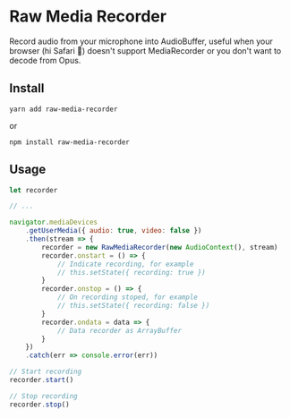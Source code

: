 # Raw Media Recorder

Record audio from your microphone into AudioBuffer, useful when your browser (hi Safari 👋) doesn't support MediaRecorder or you don't want to decode from Opus.

## Install
``` yarn add raw-media-recorder ```

or

``` npm install raw-media-recorder ```

## Usage

```javascript
let recorder

// ...

navigator.mediaDevices
    .getUserMedia({ audio: true, video: false })
    .then(stream => {
        recorder = new RawMediaRecorder(new AudioContext(), stream)
        recorder.onstart = () => {
            // Indicate recording, for example
            // this.setState({ recording: true })
        }
        recorder.onstop = () => {
            // On recording stoped, for example
            // this.setState({ recording: false })
        }
        recorder.ondata = data => {
            // Data recorder as ArrayBuffer
        }
    })
    .catch(err => console.error(err))

// Start recording
recorder.start()

// Stop recording
recorder.stop()
```
